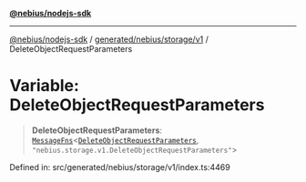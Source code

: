 [**@nebius/nodejs-sdk**](../../../../../README.md)

---

[@nebius/nodejs-sdk](../../../../../README.md) / [generated/nebius/storage/v1](../README.md) / DeleteObjectRequestParameters

# Variable: DeleteObjectRequestParameters

> **DeleteObjectRequestParameters**: [`MessageFns`](../../../../../runtime/protos/core/interfaces/MessageFns.md)\<[`DeleteObjectRequestParameters`](../interfaces/DeleteObjectRequestParameters.md), `"nebius.storage.v1.DeleteObjectRequestParameters"`\>

Defined in: src/generated/nebius/storage/v1/index.ts:4469
